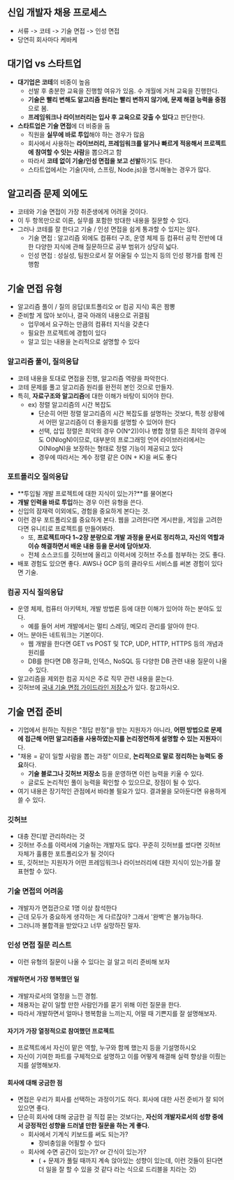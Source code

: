 ## 신입 개발자 채용 프로세스
- 서류 -> 코테 -> 기술 면접 -> 인성 면접
- 당연히 회사마다 케바케

## 대기업 vs 스타트업
- **대기업은 코테**의 비중이 높음
	- 선발 후 충분한 교육을 진행할 여유가 있음. 수 개월에 거쳐 교육을 진행한다.
	- **기술은 빨리 변해도 알고리즘 원리는 빨리 변하지 않기에,  문제 해결 능력을 중점**으로 봄.
	- **프레임워크나 라이브러리는 입사 후 교육으로 갖출 수 있다**고 판단한다.
- **스타트업은 기술 면접**에 더 비중을 둠
	- 직원을 **실무에 바로 투입**해야 하는 경우가 많음
	- 회사에서 사용하는 **라이브러리, 프레임워크를 알거나 빠르게 적응해서 프로젝트에 참여할 수 잇는 사람**을 뽑으려고 함
	- 따라서 **코테 없이 기술/인성 면접을 보고 선발**하기도 한다. 
	- 스타트업에서는 기술(자바, 스프링, Node.js)을 명시해놓는 경우가 많다.

## 알고리즘 문제 외에도
- 코테와 기술 면접이 가장 취준생에게 어려울 것이다.
- 이 두 항목만으로 이론, 실무를 포함한 방대한 내용을 질문할 수 있다. 
- 그러나 코테를 잘 한다고 기술 / 인성 면접을 쉽게 통과할 수 있지는 않다.
	- 기술 면접 : 알고리즘 외에도 컴퓨터 구조, 운영 체제 등 컴퓨터 공학 전반에 대한 다양한 지식에 관해 질문하므로 공부 범위가 상당히 넓다.
	- 인성 면접 : 성실성, 팀원으로서 잘 어울릴 수 있는지 등의 인성 평가를 함께 진행함

## 기술 면접 유형
- 알고리즘 풀이 / 질의 응답(포트폴리오 or 컴공 지식) 혹은 짬뽕
- 준비할 게 많아 보이나, 결국 아래의 내용으로 귀결됨
	- 업무에서 요구하는 만큼의 컴퓨터 지식을 갖춘다
	- 필요한 프로젝트에 경험이 있다
	- 알고 있는 내용을 논리적으로 설명할 수 있다

### 알고리즘 풀이, 질의응답
- 코테 내용을 토대로 면접을 진행, 알고리즘 역량을 파악한다.
- 코테 문제를 풀고 알고리즘 원리를 완전히 본인 것으로 만들자.
- 특히, **자료구조와 알고리즘**에 대한 이해가 바탕이 되어야 한다.
	- ex) 정렬 알고리즘의 시간 복잡도
		- 단순히 어떤 정렬 알고리즘의 시간 복잡도를 설명하는 것보다, 특정 상황에서 어떤 알고리즘이 더 좋을지를 설명할 수 있어야 한다
		- 선택, 삽입 정렬은 최악의 경우 O(N^2))이나 병합 정렬 등은 최악의 경우에도 O(NlogN)이므로, 대부분의 프로그래밍 언어 라이브러리에서는 O(NlogN)을 보장하는 형태로 정렬 기능이 제공되고 있다
		- 경우에 따라서는 계수 정렬 같은 O(N + K)을 써도 좋다

### 포트폴리오 질의응답
- **투입될 개발 프로젝트에 대한 지식이 있는가?**를 물어본다
- **개발 인력을 바로 투입**하는 경우 이런 유형을 쓴다.
- 신입의 잠재력 이외에도, 경험을 중요하게 본다는 것.
- 이런 경우 포트폴리오를 중요하게 본다. 웹을 고려한다면 게시판을, 게임을 고려한다면 유니티로 프로젝트를 만들어봐라.
	- 또, **프로젝트마다 1~2장 분량으로 개발 과정을 문서로 정리하고, 자신의 역할과 이슈 해결하면서 배운 내용 등을 문서에 담아보자.**
	- 전체 소스코드를 깃허브에 올리고 이력서에 깃허브 주소를 첨부하는 것도 좋다.
- 배포 경험도 있으면 좋다. AWS나 GCP 등의 클라우드 서비스를 써본 경험이 있다면 기술.

### 컴공 지식 질의응답
- 운영 체제, 컴퓨터 아키텍처, 개발 방법론 등에 대한 이해가 있어야 하는 분야도 있다.
	- 예를 들어 서버 개발에서는 멀티 스레딩, 메모리 관리를 알아야 한다.
- 어느 분야든 네트워크는 기본이다.
	- 웹 개발을 한다면 GET vs POST 및 TCP, UDP, HTTP, HTTPS 등의 개념과 원리를
	- DB를 한다면 DB 정규화, 인덱스, NoSQL 등 다양한 DB 관련 내용 질문이 나올 수 있다.
- 알고리즘을 제외한 컴공 지식은 주로 직무 관련 내용을 묻는다.
- 깃허브에 [국내 기술 면접 가이드라인 저장소](https://github.com/JaeYeopHan/Interview_Question_For_Beginner)가 있다. 참고하시오.

## 기술 면접 준비
- 기업에서 원하는 직원은 "정답 판정"을 받는 지원자가 아니라, **어떤 방법으로 문제에 접근해 어떤 알고리즘을 사용하였는지를 논리정연하게 설명할 수 있는 지원자**이다.
- "채용 = 같이 일할 사람을 뽑는 과정" 이므로, **논리적으로 말로 정리하는 능력도 중요**하다.
	- **기술 블로그나 깃허브 저장소** 등을 운영하면 이런 능력을 키울 수 있다.
	- 글로도 논리적인 풀이 능력을 확인할 수 있으므로, 장점이 될 수 있다.
- 여기 내용은 장기적인 관점에서 바라볼 필요가 있다. 결과물을 모아둔다면 유용하게 쓸 수 있다.

### 깃허브
- 대충 잔디밭 관리하라는 것
- 깃허브 주소를 이력서에 기술하는 개발자도 많다. 꾸준히 깃허브를 썼다면 깃허브 자체가 훌륭한 포트폴리오가 될 것이다
- 또, 깃허브는 지원자가 어떤 프레임워크나 라이브러리에 대한 지식이 있는가를 잘 표현할 수 있다.

### 기술 면접의 어려움
- 개발자가 면접관으로 1명 이상 참석한다
- 근데 모두가 중요하게 생각하는 게 다르잖아? 그래서 '완벽'은 불가능하다. 
- 그러니까 불합격을 받았다고 너무 실망하진 말자. 

### 인성 면접 질문 리스트
- 이런 유형의 질문이 나올 수 있다는 걸 알고 미리 준비해 보자

#### 개발하면서 가장 행복했던 일
- 개발자로서의 열정을 느낀 경험.
- 채용자는 같이 일할 만한 사람인가를 묻기 위해 이런 질문을 한다.
- 따라서 개발하면서 얼마나 행복함을 느끼는지, 어떨 때 기쁜지를 잘 설명해보자.

#### 자기가 가장 열정적으로 참여했던 프로젝트
- 프로젝트에서 자신이 맡은 역할, 누구와 함께 했는지 등을 기설명하시오
- 자신이 기여한 파트를 구체적으로 설명하고 이를 어떻게 해결해 실력 향상을 이뤘는지를 설명해보자.

#### 회사에 대해 궁금한 점
- 면접은 우리가 회사를 선택하는 과정이기도 하다. 회사에 대한 사전 준비가 잘 되어 있으면 좋다.
- 단순히 회사에 대해 궁금한 걸 직접 묻는 것보다는, **자신의 개발자로서의 성향 중에서 긍정적인 성향을 드러낼 만한 질문을 하는 게 좋다.**
	- 회사에서 기계식 키보드를 써도 되는가?
		- 장비충임을 어필할 수 있다
	- 회사에 수면 공간이 있는가? or 간식이 있는가?
		- ( + 문제가 풀릴 때까지 계속 앉아있는 성향이 있는데, 이런 것들이 된다면 더 일을 잘 할 수 있을 것 같다 라는 식으로 드리블을 치라는 것)


